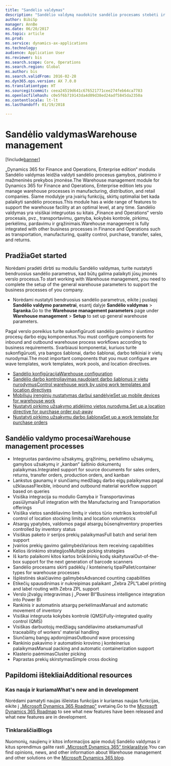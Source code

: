 ```yaml
---
title: "Sandėlio valdymas"
description: "Sandėlio valdymą naudokite sandėlio procesams stebėti ir automatizuoti."
author: BibiSp
manager: AnnBe
ms.date: 06/20/2017
ms.topic: article
ms.prod: 
ms.service: dynamics-ax-applications
ms.technology: 
audience: Application User
ms.reviewer: bis
ms.search.scope: Core, Operations
ms.search.region: Global
ms.author: bis
ms.search.validFrom: 2016-02-28
ms.dyn365.ops.version: AX 7.0.0
ms.translationtype: HT
ms.sourcegitcommit: ceea24519d641c676521771cee274feb64ca7783
ms.openlocfilehash: c0e5f6b719143da4d09d38ed24adf5845da2350a
ms.contentlocale: lt-lt
ms.lasthandoff: 01/19/2018

---
```

# <a name="warehouse-management"></a><span data-ttu-id="790eb-103">Sandėlio valdymas</span><span class="sxs-lookup"><span data-stu-id="790eb-103">Warehouse management</span></span>

[!include[banner](../includes/banner.md)]

<span data-ttu-id="790eb-104">„Dynamics 365 for Finance and Operations, Enterprise edition“ modulis Sandėlio valdymas leidžia valdyti sandėlio procesus gamybos, platinimo ir mažmeninės prekybos įmonėse.</span><span class="sxs-lookup"><span data-stu-id="790eb-104">The Warehouse management module for Dynamics 365 for Finance and Operations, Enterprise edition lets you manage warehouse processes in manufacturing, distribution, and retail companies.</span></span> <span data-ttu-id="790eb-105">Šiame modulyje yra įvairių funkcijų, skirtų optimaliai bet kada palaikyti sandėlio procesus.</span><span class="sxs-lookup"><span data-stu-id="790eb-105">This module has a wide range of features to support the warehouse facility at an optimal level, at any time.</span></span> <span data-ttu-id="790eb-106">Sandėlio valdymas yra visiškai integruotas su kitais „Finance and Operations“ verslo procesais, pvz., transportavimu, gamyba, kokybės kontrole, pirkimu, perkėlimu, pardavimu ir grąžinimais.</span><span class="sxs-lookup"><span data-stu-id="790eb-106">Warehouse management is fully integrated with other business processes in Finance and Operations such as transportation, manufacturing, quality control, purchase, transfer, sales, and returns.</span></span>

## <a name="get-started"></a><span data-ttu-id="790eb-107">Pradžia</span><span class="sxs-lookup"><span data-stu-id="790eb-107">Get started</span></span>
<span data-ttu-id="790eb-108">Norėdami pradėti dirbti su moduliu Sandėlio valdymas, turite nustatyti bendruosius sandėlio parametrus, kad būtų galima palaikyti jūsų įmonės verslo procesus.</span><span class="sxs-lookup"><span data-stu-id="790eb-108">To start working with Warehouse management, you need to complete the setup of the general warehouse parameters to support the business processes of you company.</span></span>

- <span data-ttu-id="790eb-109">Norėdami nustatyti bendruosius sandėlio parametrus, eikite į puslapį **Sandėlio valdymo parametrai**, esantį dalyje **Sandėlio valdymas** > **Sąranka**.</span><span class="sxs-lookup"><span data-stu-id="790eb-109">Go to the **Warehouse management parameters** page under **Warehouse management** > **Setup** to set up general warehouse parameters.</span></span>

<span data-ttu-id="790eb-110">Pagal verslo poreikius turite sukonfigūruoti sandėlio gavimo ir siuntimo procesų darbo eigų komponentus.</span><span class="sxs-lookup"><span data-stu-id="790eb-110">You must configure components for inbound and outbound warehouse process workflows according to business requirements.</span></span> <span data-ttu-id="790eb-111">Svarbiausi komponentai, kuriuos turite sukonfigūruoti, yra bangos šablonai, darbo šablonai, darbo telkiniai ir vietų nurodymai.</span><span class="sxs-lookup"><span data-stu-id="790eb-111">The most important components that you must configure are wave templates, work templates, work pools, and location directives.</span></span>

- [<span data-ttu-id="790eb-112">Sandėlio konfigūracija</span><span class="sxs-lookup"><span data-stu-id="790eb-112">Warehouse configuration</span></span>](warehouse-configuration.md)
- [<span data-ttu-id="790eb-113">Sandėlio darbo kontroliavimas naudojant darbo šablonus ir vietų nurodymus</span><span class="sxs-lookup"><span data-stu-id="790eb-113">Control warehouse work by using work templates and location directives</span></span>](control-warehouse-location-directives.md)
- [<span data-ttu-id="790eb-114">Mobiliųjų įrenginių nustatymas darbui sandėlyje</span><span class="sxs-lookup"><span data-stu-id="790eb-114">Set up mobile devices for warehouse work</span></span>](configure-mobile-devices-warehouse.md)
- [<span data-ttu-id="790eb-115">Nustatyti pirkimo užsakymo atidėjimo vietos nurodymą.</span><span class="sxs-lookup"><span data-stu-id="790eb-115">Set up a location directive for purchase order put-away</span></span>](../transportation/tasks/set-up-location-directive-purchase-order-put-away.md)
- [<span data-ttu-id="790eb-116">Nustatyti pirkimo užsakymų darbo šabloną</span><span class="sxs-lookup"><span data-stu-id="790eb-116">Set up a work template for purchase orders</span></span>](./tasks/set-up-work-template-purchase-orders.md)

## <a name="warehouse-management-processes"></a><span data-ttu-id="790eb-117">Sandėlio valdymo procesai</span><span class="sxs-lookup"><span data-stu-id="790eb-117">Warehouse management processes</span></span>
- <span data-ttu-id="790eb-118">Integruotas pardavimo užsakymų, grąžinimų, perkėlimo užsakymų, gamybos užsakymų ir „kanban“ šaltinio dokumentų palaikymas.</span><span class="sxs-lookup"><span data-stu-id="790eb-118">Integrated support for source documents for sales orders, returns, transfer orders, production orders, and kanban</span></span>  
- <span data-ttu-id="790eb-119">Lankstus gaunamų ir siunčiamų medžiagų darbo eigų palaikymas pagal užklausas</span><span class="sxs-lookup"><span data-stu-id="790eb-119">Flexible, inbound and outbound material workflow support based on queries</span></span>
- <span data-ttu-id="790eb-120">Visiška integracija su modulio Gamyba ir Transportavimas pasiūlymais</span><span class="sxs-lookup"><span data-stu-id="790eb-120">Full integration with the Manufacturing and Transportation offerings</span></span>
- <span data-ttu-id="790eb-121">Visiška vietos sandėliavimo limitų ir vietos tūrio metrikos kontrolė</span><span class="sxs-lookup"><span data-stu-id="790eb-121">Full control of location stocking limits and location volumetrics</span></span>
- <span data-ttu-id="790eb-122">Atsargų ypatybės, valdomos pagal atsargų būseną</span><span class="sxs-lookup"><span data-stu-id="790eb-122">Inventory properties controlled by inventory status</span></span>
- <span data-ttu-id="790eb-123">Visiškas paketo ir serijos prekių palaikymas</span><span class="sxs-lookup"><span data-stu-id="790eb-123">Full batch and serial item support</span></span>
- <span data-ttu-id="790eb-124">Įvairios prekių gavimo galimybės</span><span class="sxs-lookup"><span data-stu-id="790eb-124">Various item receiving capabilities</span></span>
- <span data-ttu-id="790eb-125">Kelios išrinkimo strategijos</span><span class="sxs-lookup"><span data-stu-id="790eb-125">Multiple picking strategies</span></span>
- <span data-ttu-id="790eb-126">Iš karto palaikomi kitos kartos brūkšninių kodų skaitytuvai</span><span class="sxs-lookup"><span data-stu-id="790eb-126">Out-of-the-box support for the next generation of barcode scanners</span></span>
- <span data-ttu-id="790eb-127">Sandėlio procesams skirti padėklų / konteinerių tipai</span><span class="sxs-lookup"><span data-stu-id="790eb-127">Pallet/container types for warehouse processes</span></span>
- <span data-ttu-id="790eb-128">Išplėstinės skaičiavimo galimybės</span><span class="sxs-lookup"><span data-stu-id="790eb-128">Advanced counting capabilities</span></span>
- <span data-ttu-id="790eb-129">Etikečių spausdinimas ir nukreipimas palaikant „Zebra ZPL“</span><span class="sxs-lookup"><span data-stu-id="790eb-129">Label printing and label routing with Zebra ZPL support</span></span>
- <span data-ttu-id="790eb-130">Verslo įžvalgų integravimas į „Power BI“</span><span class="sxs-lookup"><span data-stu-id="790eb-130">Business intelligence integration into Power BI</span></span>
- <span data-ttu-id="790eb-131">Rankinis ir automatinis atsargų perkėlimas</span><span class="sxs-lookup"><span data-stu-id="790eb-131">Manual and automatic movement of inventory</span></span>
- <span data-ttu-id="790eb-132">Visiškai integruota kokybės kontrolė (QMS)</span><span class="sxs-lookup"><span data-stu-id="790eb-132">Fully-integrated quality control (QMS)</span></span>
- <span data-ttu-id="790eb-133">Visiškas darbuotojų medžiagų sandėliavimo atsekamumas</span><span class="sxs-lookup"><span data-stu-id="790eb-133">Full traceability of workers' material handling</span></span>
- <span data-ttu-id="790eb-134">Siunčiamų bangų apdorojimas</span><span class="sxs-lookup"><span data-stu-id="790eb-134">Outbound wave processing</span></span>
- <span data-ttu-id="790eb-135">Rankinio pakavimo ir automatinio krovimo į konteinerius palaikymas</span><span class="sxs-lookup"><span data-stu-id="790eb-135">Manual packing and automatic containerization support</span></span>
- <span data-ttu-id="790eb-136">Klasterio paėmimas</span><span class="sxs-lookup"><span data-stu-id="790eb-136">Cluster picking</span></span>
- <span data-ttu-id="790eb-137">Paprastas prekių skirstymas</span><span class="sxs-lookup"><span data-stu-id="790eb-137">Simple cross docking</span></span>

## <a name="additional-resources"></a><span data-ttu-id="790eb-138">Papildomi ištekliai</span><span class="sxs-lookup"><span data-stu-id="790eb-138">Additional resources</span></span>
### <a name="whats-new-and-in-development"></a><span data-ttu-id="790eb-139">Kas nauja ir kuriama</span><span class="sxs-lookup"><span data-stu-id="790eb-139">What's new and in development</span></span>
<span data-ttu-id="790eb-140">Norėdami pamatyti naujas išleistas funkcijas ir kuriamas naujas funkcijas, eikite į [„Microsoft Dynamics 365 Roadmap‟](https://roadmap.dynamics.com/) svetainę.</span><span class="sxs-lookup"><span data-stu-id="790eb-140">Go to the [Microsoft Dynamics 365 Roadmap](https://roadmap.dynamics.com/) to see what new features have been released and what new features are in development.</span></span>

### <a name="blogs"></a><span data-ttu-id="790eb-141">Tinklaraščiai</span><span class="sxs-lookup"><span data-stu-id="790eb-141">Blogs</span></span>
<span data-ttu-id="790eb-142">Nuomonių, naujienų ir kitos informacijos apie modulį Sandėlio valdymas ir kitus sprendimus galite rasti [„Microsoft Dynamics 365“ tinklaraštyje](https://community.dynamics.com/b/msftdynamicsblog).</span><span class="sxs-lookup"><span data-stu-id="790eb-142">You can find opinions, news, and other information about Warehouse management and other solutions on the [Microsoft Dynamics 365 blog](https://community.dynamics.com/b/msftdynamicsblog).</span></span>


 


